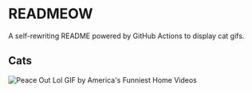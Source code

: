 # READMEOW

A self-rewriting README powered by GitHub Actions to display cat gifs.

## Cats

![Peace Out Lol GIF by America's Funniest Home Videos](https://media4.giphy.com/media/l4KibK3JwaVo0CjDO/200.gif?cid=9acd02da63raf6jvak45d63rvnn8srea5zd63u9zuoho1i33&ep=v1_gifs_search&rid=200.gif&ct=g)
